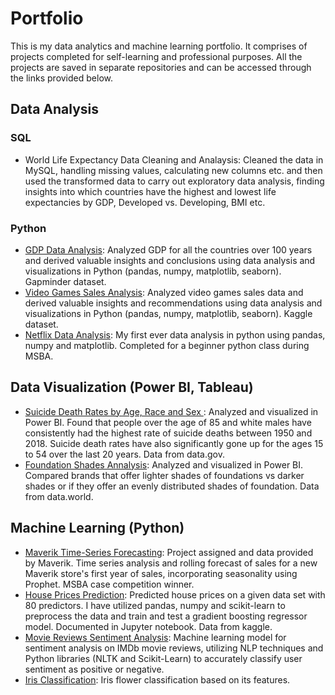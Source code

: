 # Portfolio
This is my data analytics and machine learning portfolio. It comprises of projects completed for self-learning and professional purposes. All the projects are saved in separate repositories and can be accessed through the links provided below. 

## Data Analysis 

### SQL
- World Life Expectancy Data Cleaning and Analaysis: Cleaned the data in MySQL, handling missing values, calculating new columns etc. and then used the transformed data to carry out exploratory data analysis, finding insights into which countries have the highest and lowest life expectancies by GDP, Developed vs. Developing, BMI etc.

### Python
- [GDP Data Analysis](https://github.com/bhoomika-jp/GDP-Data-Analysis): Analyzed GDP for all the countries over 100 years and derived valuable insights and conclusions using data analysis and visualizations in Python (pandas, numpy, matplotlib, seaborn). Gapminder dataset. 
- [Video Games Sales Analysis](https://github.com/bhoomika-jp/Video-Games-Sales-Analysis): Analyzed video games sales data and derived valuable insights and recommendations using data analysis and visualizations in Python (pandas, numpy, matplotlib, seaborn). Kaggle dataset. 
- [Netflix Data Analysis](https://github.com/bhoomika-jp/MSBA-Coursework/blob/main/Netflix/Bhoomika_Final_Project.ipynb): My first ever data analysis in python using pandas, numpy and matplotlib. Completed for a beginner python class during MSBA. 

## Data Visualization (Power BI, Tableau)

- <ins>Suicide Death Rates by Age, Race and Sex </ins>: Analyzed and visualized in Power BI. Found that people over the age of 85 and white males have consistently had the highest rate of suicide deaths between 1950 and 2018. Suicide death rates have also significantly gone up for the ages 15 to 54 over the last 20 years. Data from data.gov.
- <ins>Foundation Shades Annalysis</ins>: Analyzed and visualized in Power BI. Compared brands that offer lighter shades of foundations vs darker shades or if they offer an evenly distributed shades of foundation. Data from data.world.
  
## Machine Learning (Python)

- [Maverik Time-Series Forecasting](https://github.com/bhoomika-jp/Maverik-Sales-Forecasting): Project assigned and data provided by Maverik. Time series analysis and rolling forecast of sales for a new Maverik store's first year of sales, incorporating seasonality using Prophet. MSBA case competition winner.
- [House Prices Prediction](https://github.com/bhoomika-jp/Predicting-House-Prices): Predicted house prices on a given data set with 80 predictors. I have utilized pandas, numpy and scikit-learn to preprocess the data and train and test a gradient boosting regressor model. Documented in Jupyter notebook. Data from kaggle. 
- [Movie Reviews Sentiment Analysis](https://github.com/bhoomika-jp/Movie-Reviews-Sentiment-Analysis): Machine learning model for sentiment analysis on IMDb movie reviews, utilizing NLP techniques and Python libraries (NLTK and Scikit-Learn) to accurately classify user sentiment as positive or negative.
- [Iris Classification](https://github.com/bhoomika-jp/Machine_Learning_Mastery/blob/main/Iris__ML.ipynb): Iris flower classification based on its features.
  
